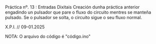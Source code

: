 Práctica nº. 13 : Entradas Dixitais
Creación dunha práctica anterior engadindo un pulsador que pare o fluxo do circuito mentres se manteña pulsado. Se o pulsador se solta, o circuito sigue o seu fluxo normal.

X.P.I. // 09-01.2025

NOTA: O arquivo do código é "código.ino"
